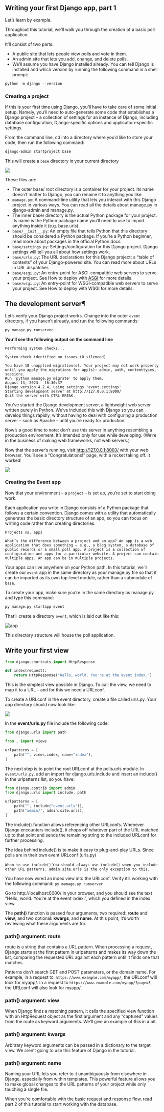 ## Writing your first Django app, part 1
Let’s learn by example.

Throughout this tutorial, we’ll walk you through the creation of a basic poll application.

It’ll consist of two parts:

- A public site that lets people view polls and vote in them.
- An admin site that lets you add, change, and delete polls.
- We’ll assume you have Django installed already. You can tell Django is installed and which version by running the following command in a shell prompt:

```python
python -m django --version
```

### Creating a project
If this is your first time using Django, you’ll have to take care of some initial setup. Namely, you’ll need to auto-generate some code that establishes a Django project – a collection of settings for an instance of Django, including database configuration, Django-specific options and application-specific settings.

From the command line, cd into a directory where you’d like to store your code, then run the following command:

```python
django-admin startproject base
```
This will create a `base` directory in your current directory

![](images/project.PNG)


These files are:

- The outer base/ root directory is a container for your project. Its name doesn’t matter to Django; you can rename it to anything you like.
- `manage.py`: A command-line utility that lets you interact with this Django project in various ways. You can read all the details about manage.py in django-admin and manage.py.
- The inner base/ directory is the actual Python package for your project. Its name is the Python package name you’ll need to use to import anything inside it (e.g. base.urls).
- `base/__init__.py`: An empty file that tells Python that this directory should be considered a Python package. If you’re a Python beginner, read more about packages in the official Python docs.
- `base/settings.py`: Settings/configuration for this Django project. Django settings will tell you all about how settings work.
- `base/urls.py`: The URL declarations for this Django project; a “table of contents” of your Django-powered site. You can read more about URLs in URL dispatcher.
- `base/asgi.py`: An entry-point for ASGI-compatible web servers to serve your project. See How to deploy with [ASGI](https://asgi.readthedocs.io/en/latest/#)  for more details.
- `base/wsgi.py`: An entry-point for WSGI-compatible web servers to serve your project. See How to deploy with WSGI for more details.

## The development server¶
Let’s verify your Django project works. Change into the outer `event` directory, if you haven’t already, and run the following commands:
```python
py manage.py runserver
```


**You’ll see the following output on the command line**

```
Performing system checks...

System check identified no issues (0 silenced).

You have 18 unapplied migration(s). Your project may not work properly until you apply the migrations for app(s): admin, auth, contenttypes, sessions.
Run 'python manage.py migrate' to apply them.
August 13, 2023 - 16:30:37
Django version 4.2.4, using settings 'event.settings'
Starting development server at http://127.0.0.1:8000/
Quit the server with CTRL-BREAK.
```

You’ve started the Django development server, a lightweight web server written purely in Python. We’ve included this with Django so you can develop things rapidly, without having to deal with configuring a production server – such as Apache – until you’re ready for production.

Now’s a good time to note: don’t use this server in anything resembling a production environment. It’s intended only for use while developing. (We’re in the business of making web frameworks, not web servers.)

Now that the server’s running, visit http://127.0.0.1:8000/ with your web browser. You’ll see a “Congratulations!” page, with a rocket taking off. It worked!


![](images/interface.PNG)



### Creating the Event app

Now that your environment – a `project` – is set up, you’re set to start doing work.

Each application you write in Django consists of a Python package that follows a certain convention. Django comes with a utility that automatically generates the basic directory structure of an app, so you can focus on writing code rather than creating directories.

```
Projects vs. apps

What’s the difference between a project and an app? An app is a web application that does something – e.g., a blog system, a database of public records or a small poll app. A project is a collection of configuration and apps for a particular website. A project can contain multiple apps. An app can be in multiple projects.
```

Your apps can live anywhere on your Python path. In this tutorial, we’ll create our `event` app in the same directory as your manage.py file so that it can be imported as its own top-level module, rather than a submodule of `base`.

To create your app, make sure you’re in the same directory as manage.py and type this command:

```python
py manage.py startapp event
```
That’ll create a directory `event`, which is laid out like this:

![app](images/app.PNG)


This directory structure will house the poll application.
## Write your first view

```python
from django.shortcuts import HttpResponse

def index(request):
    return HttpResponse("Hello, world. You're at the event index.")
```

This is the simplest view possible in Django. To call the view, we need to map it to a URL - and for this we need a URLconf.

To create a URLconf in the event directory, create a file called urls.py. Your app directory should now look like:

![](images/app_url.PNG)

In the **event/urls.py** file include the following code:

```python
from django.urls import path

from . import views

urlpatterns = [
    path("", views.index, name="index"),
]
```

The next step is to point the root URLconf at the polls.urls module. In `event/urls.py`, add an import for django.urls.include and insert an include() in the urlpatterns list, so you have:

```python
from django.contrib import admin
from django.urls import include, path

urlpatterns = [
    path("", include("event.urls")),
    path("admin/", admin.site.urls),
]
```

The include() function allows referencing other URLconfs. Whenever Django encounters include(), it chops off whatever part of the URL matched up to that point and sends the remaining string to the included URLconf for further processing.

The idea behind include() is to make it easy to plug-and-play URLs. Since polls are in their own event URLconf (urls.py)

`When to use include()`
`You should always use include() when you include other URL patterns. admin.site.urls is the only exception to this.`


You have now wired an index view into the URLconf. Verify it’s working with the following command:
`py manage.py runserver`

Go to http://localhost:8000/ in your browser, and you should see the text “Hello, world. You’re at the event index.”, which you defined in the index view.

The **path()** function is passed four arguments, two required: **route** and **view**, and two optional: **kwargs**, and **name**. At this point, it’s worth reviewing what these arguments are for.


### path() argument: route
route is a string that contains a URL pattern. When processing a request, Django starts at the first pattern in urlpatterns and makes its way down the list, comparing the requested URL against each pattern until it finds one that matches.

Patterns don’t search GET and POST parameters, or the domain name. For example, in a request to` https://www.example.com/myapp/`, the URLconf will look for myapp/. In a request to `https://www.example.com/myapp/?page=3`, the URLconf will also look for myapp/.

### path() argument: view
When Django finds a matching pattern, it calls the specified view function with an HttpRequest object as the first argument and any “captured” values from the route as keyword arguments. We’ll give an example of this in a bit.

### path() argument: kwargs
Arbitrary keyword arguments can be passed in a dictionary to the target view. We aren’t going to use this feature of Django in the tutorial.

### path() argument: name
Naming your URL lets you refer to it unambiguously from elsewhere in Django, especially from within templates. This powerful feature allows you to make global changes to the URL patterns of your project while only touching a single file.

When you’re comfortable with the basic request and response flow, read part 2 of this tutorial to start working with the database.